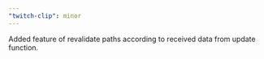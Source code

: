 ```yaml
---
"twitch-clip": minor
---
```


Added feature of revalidate paths according to received data from update function.
